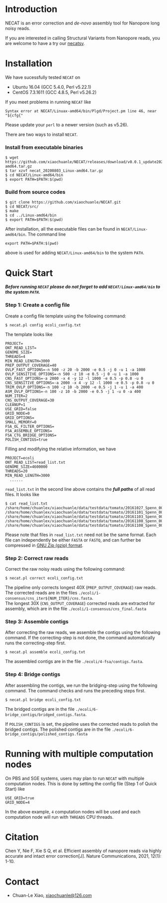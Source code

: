 # Introduction

NECAT is an error correction and *de-novo* assembly tool for Nanopore long noisy reads.

If you are interested in calling Structural Variants from Nanopore reads, you are welcome to have a try our [necatsv](https://github.com/xiaochuanle/necatsv).

# Installation

We have sucessfully tested `NECAT` on

* Ubuntu 16.04 (GCC 5.4.0, Perl v5.22.1)
* CentOS 7.3.1611 (GCC 4.8.5, Perl v5.26.2)

If you meet problems in running `NECAT` like
```shell
Syntax error at NECAT/Linuax-amd64/bin/Plgd/Project.pm line 46, near "${cfg{"
```
Please update your `perl` to a newer version (such as v5.26).

There are two ways to install `NECAT`.

### Install from executable binaries

```shell
$ wget https://github.com/xiaochuanle/NECAT/releases/download/v0.0.1_update20200803/necat_20200803_Linux-amd64.tar.gz
$ tar xzvf necat_20200803_Linux-amd64.tar.gz
$ cd NECAT/Linux-amd64/bin
$ export PATH=$PATH:$(pwd)
```


### Build from source codes

```shell
$ git clone https://github.com/xiaochuanle/NECAT.git
$ cd NECAT/src/
$ make
$ cd ../Linux-amd64/bin
$ export PATH=$PATH:$(pwd)
```

After installation, all the executable files can be found in `NECAT/Linux-amd64/bin`.  The command line
```shell
export PATH=$PATH:$(pwd)
```
above is used for adding `NECAT/Linux-amd64/bin` to the system `PATH`.


# Quick Start

***Before running `NECAT` please do not forget to add `NECAT/Linux-amd64/bin` to the system `PATH`.***

### Step 1: Create a config file

Create a config file template using the following command:

```shell
$ necat.pl config ecoli_config.txt
```

The template looks like

``` shell
PROJECT=
ONT_READ_LIST=
GENOME_SIZE=
THREADS=4
MIN_READ_LENGTH=3000
PREP_OUTPUT_COVERAGE=40
OVLP_FAST_OPTIONS=-n 500 -z 20 -b 2000 -e 0.5 -j 0 -u 1 -a 1000
OVLP_SENSITIVE_OPTIONS=-n 500 -z 10 -e 0.5 -j 0 -u 1 -a 1000
CNS_FAST_OPTIONS=-a 2000 -x 4 -y 12 -l 1000 -e 0.5 -p 0.8 -u 0
CNS_SENSITIVE_OPTIONS=-a 2000 -x 4 -y 12 -l 1000 -e 0.5 -p 0.8 -u 0
TRIM_OVLP_OPTIONS=-n 100 -z 10 -b 2000 -e 0.5 -j 1 -u 1 -a 400
ASM_OVLP_OPTIONS=-n 100 -z 10 -b 2000 -e 0.5 -j 1 -u 0 -a 400
NUM_ITER=2
CNS_OUTPUT_COVERAGE=30
CLEANUP=1
USE_GRID=false
GRID_NODE=0
GRID_OPTIONS=
SMALL_MEMORY=0
FSA_OL_FILTER_OPTIONS=
FSA_ASSEMBLE_OPTIONS=
FSA_CTG_BRIDGE_OPTIONS=
POLISH_CONTIGS=true
```
Filling and modifying the relative information, we have

``` shell
PROJECT=ecoli
ONT_READ_LIST=read_list.txt
GENOME_SIZE=4600000
THREADS=20
MIN_READ_LENGTH=3000
  ......
```

`read_list.txt` in the second line above contains the ***full paths*** of all read files. It looks like

``` shell
$ cat read_list.txt
/share/home/chuanlex/xiaochuanle/data/testdata/tomato/20161027_Spenn_001_001_all.fastq
/share/home/chuanlex/xiaochuanle/data/testdata/tomato/20161101_Spenn_002_002_all.fastq
/share/home/chuanlex/xiaochuanle/data/testdata/tomato/20161103_Spenn_003_003_all.fastq
/share/home/chuanlex/xiaochuanle/data/testdata/tomato/20161108_Spenn_004_004_all.fastq
/share/home/chuanlex/xiaochuanle/data/testdata/tomato/20161108_Spenn_004_005_all.fastq
```

Please note that files in `read_list.txt` need not be the same format. Each file can independently be either `FASTA` or `FASTQ`, and can further be compressed in [GNU Zip (gzip) format](https://www.gnu.org/software/gzip/manual/gzip.html).

### Step 2: Correct raw reads
Correct the raw noisy reads using the following command:
``` Shell
$ necat.pl correct ecoli_config.txt
```
The pipeline only corrects longest 40X (`PREP_OUTPUT_COVERAGE`) raw reads. The corrected reads are in the files `./ecoli/1-consensus/cns_iter${NUM_ITER}/cns.fasta`.   
The longest 30X (`CNS_OUTPUT_COVERAGE`) corrected reads are extracted for assembly, which are in the file `./ecoli/1-consensus/cns_final.fasta`

### Step 3: Assemble contigs

After correcting the raw reads, we assemble the contigs using the following command. If the correcting-step is not done, the command  automatically runs the correcting-step first.

```Shell
$ necat.pl assemble ecoli_config.txt
```
The assembled contigs are in the file `./ecoli/4-fsa/contigs.fasta`.

### Step 4: Bridge contigs

After assembling the contigs, we run the bridging-step using the following command. The command  checks and runs the preceding steps first.

```Shell
$ necat.pl bridge ecoli_config.txt
```
The bridged contigs are in the file  `./ecoli/6-bridge_contigs/bridged_contigs.fasta`.

If `POLISH_CONTIGS` is set, the pipeline uses the corrected reads to polish the bridged contigs. The polished contigs are in the file `./ecoli/6-bridge_contigs/polished_contigs.fasta`

# Running with multiple computation nodes

On PBS and SGE systems, users may plan to run `NECAT` with multiple computation nodes. This is done by setting the config file (Step 1 of Quick Start) like
```shell
USE_GRID=true
GRID_NODE=4
```
In the above example, `4` computation nodes will be used and each computation node will run with `THREADS` CPU threads.

# Citation

Chen Y, Nie F, Xie S Q, et al. Efficient assembly of nanopore reads via highly accurate and intact error correction[J]. Nature Communications, 2021, 12(1): 1-10.

# Contact

* Chuan-Le Xiao, xiaochuanle@126.com
